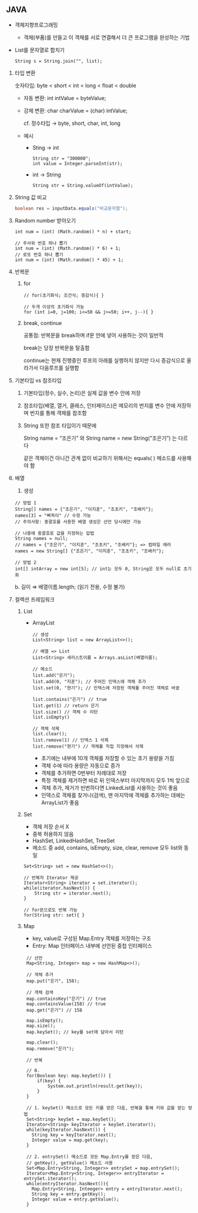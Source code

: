 ## JAVA

- 객체지향프로그래밍
    - 객체(부품)를 만들고 이 객체를 서로 연결해서 더 큰 프로그램을 완성하는 기법
- List를 문자열로 합치기

    ```
    String s = String.join("", list);
    ```

1. 타입 변환

   숫자타입: byte < short < int < long < float < double

    - 자동 변환: int intValue = byteValue;
    - 강제 변환: char charValue = (char) intValue;

      cf. 정수타입 → byte, short, char, int, long

    - 예시
        - Sting → int

            ```
            String str = "300000";
            int value = Integer.parseInt(str);
            ```

        - int → String

            ```
            String str = String.valueOf(intValue);
            ```

2. String 값 비교

    ```java
    boolean res = inputData.equals("비교문자열");
    ```

3. Random number 받아오기

    ```
    int num = (int) (Math.random() * n) + start;
    
    // 주사위 번호 하나 뽑기
    int num = (int) (Math.random() * 6) + 1;
    // 로또 번호 하나 뽑기
    int num = (int) (Math.random() * 45) + 1;
    ```

4. 반복문
    1. for

        ```
        // for(초기화식; 조건식; 증감식){ } 
        
        // 두개 이상의 초기화식 가능
        for (int i=0, j=100; i<=50 && j>=50; i++, j--){ } 
        ```

    2. break, continue

       공통점: 반복문을 break하며 if문 안에 넣어 사용하는 것이 일반적

       break는 당장 반복문을 탈출함

       continue는 현재 진행중인 루프의 아래를 실행하지 않지만 다시 증감식으로 올라가서 다음루프를 실행함

5. 기본타입 vs 참조타입
    1. 기본타입(정수, 실수, 논리)은 실제 값을 변수 안에 저장
    2. 참조타입(배열, 열거, 클래스, 인터페이스)은 메모리의 번지를 변수 안에 저장하며 번지를 통해 객체를 참조함
    3. String 또한 참조 타입이기 때문에

       String name = “조은기” 와 String name = new String(”조은기”) 는 다르다

       같은 객체이건 아니건 관계 없이 비교하기 위해서는 equals( ) 메소드를 사용해야 함

6. 배열
    1. 생성

    ```
    // 방법 1
    String[] names = {"조은기", "이지훈", "조초키", "조배키"};
    names[3] = "삐옥이" // 수정 가능
    // 주의사항: 중괄호를 사용한 배열 생성은 선언 당시에만 가능
    
    // 나중에 중괄호로 값을 지정하는 압법
    String names = null;
    // names = {"조은기", "이지훈", "조초키", "조배키"}; => 컴파일 에러
    names = new String[] {"조은기", "이지훈", "조초키", "조배키"};
    
    // 방법 2
    int[] intArray = new int[5]; // int는 모두 0, String은 모두 null로 초기화
    ```

   b. 길이 ⇒ 배열이름.length; (읽기 전용, 수정 불가)

7. 컬렉션 프레임워크
    1. List
        - ArrayList

            ```
            // 생성
            List<String> list = new ArrayList<>();
            
            // 배열 => List
            List<String> 새리스트이름 = Arrays.asList(배열이름);
            
            // 메소드
            list.add("은기");
            list.add(0, "지훈"); // 주어진 인덱스에 객체 추가
            list.set(0, "현기"); // 인덱스에 저장된 객체를 주어진 객체로 바꿈
            
            list.contains("은기") // true
            list.get(1) // return 은기
            list.size() // 객체 수 리턴
            list.isEmpty()
            
            // 객체 삭제
            list.clear();
            list.remove(1) // 인덱스 1 삭제
            list.remove("현기") // 객체를 직접 지정해서 삭제
            ```

            - 초기에는 내부에 10개 객체를 저장할 수 있는 초기 용량을 가짐
            - 객체 수에 따라 용량은 자동으로 증가
            - 객체를 추가하면 0번부터 차례대로 저장
            - 특정 객체를 제거하면 바로 뒤 인덱스부터 마지막까지 모두 1씩 앞으로
            - 객체 추가, 제거가 빈번하다면 LinkedList를 사용하는 것이 좋음
            - 인덱스로 객체를 찾거나(검색), 맨 마지막에 객체를 추가하는 데에는 ArrayList가 좋음
    2. Set
        - 객체 저장 순서 X
        - 중복 허용하지 않음
        - HashSet, LinkedHashSet, TreeSet
        - 메소드 중 add, contains, isEmpty, size, clear, remove 모두 list와 동일

        ```
        Set<String> set = new HashSet<>();
        
        // 반복자 Iterator 제공
        Iterator<String> iterator = set.iterator();
        while(iterator.hasNext()) {
        	String str = iterator.next();
        }
        
        // for문으로도 반복 가능
        for(String str: set){ }
        ```

    3. Map
        - key, value로 구성된 Map.Entry 객체를 저장하는 구조
        - Entry: Map 인터페이스 내부에 선언된 중첩 인터페이스
       ```
        // 선언
        Map<String, Integer> map = new HashMap<>();

        // 객체 추가
        map.put("은기", 158); 

        // 객체 검색
        map.containsKey("은기") // true
        map.containsValue(158) // true
        map.get("은기") // 158

        map.isEmpty();
        map.size();
        map.keySet(); // key를 set에 담아서 리턴

        map.clear();
        map.remove("은기");

        // 반복

        // 0.
        for(Boolean key: map.keySet()) {
            if(key) {
                System.out.println(result.get(key));
            }
        }

        // 1. keySet() 메소드로 모든 키를 얻은 다음, 반복을 통해 키와 값을 얻는 방법
        Set<String> keySet = map.keySet();
        Iterator<String> keyIterator = keySet.iterator();
        while(keyIterator.hasNext()) {
          String key = keyIterator.next();
          Integer value = map.get(key);
        }

        // 2. entrySet() 메소드로 모든 Map.Entry를 얻은 다음, 
        // getKey(), getValue() 메소드 사용
        Set<Map.Entry<String, Integer>> entrySet = map.entrySet();
        Iterator<Map.Entry<String, Integer>> entryIterator = entrySet.iterator();
        while(entryIterator.hasNext()){
          Map.Entry<String, Inteeger> entry = entryIterator.next();
          String key = entry.getKey();
          Integer value = entry.getValue();
        }
        ```
